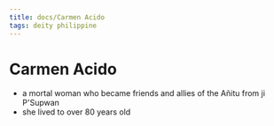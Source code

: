 ```yaml
---
title: docs/Carmen Acido
tags: deity philippine
---
```


# Carmen Acido
- a mortal woman who became friends and allies of the Añitu from ji P'Supwan
- she lived to over 80 years old